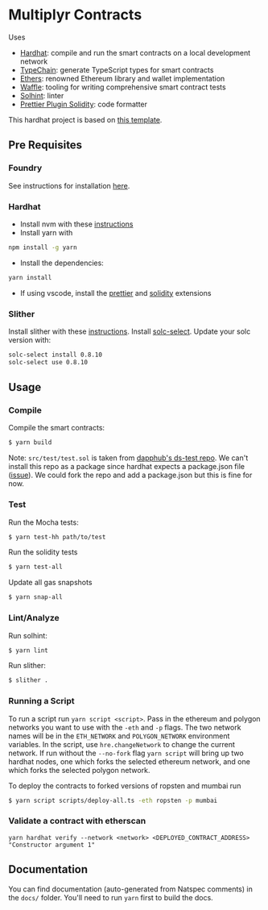 # Multiplyr Contracts

Uses

- [Hardhat](https://github.com/nomiclabs/hardhat): compile and run the smart contracts on a local development network
- [TypeChain](https://github.com/ethereum-ts/TypeChain): generate TypeScript types for smart contracts
- [Ethers](https://github.com/ethers-io/ethers.js/): renowned Ethereum library and wallet implementation
- [Waffle](https://github.com/EthWorks/Waffle): tooling for writing comprehensive smart contract tests
- [Solhint](https://github.com/protofire/solhint): linter
- [Prettier Plugin Solidity](https://github.com/prettier-solidity/prettier-plugin-solidity): code formatter

This hardhat project is based on [this template](https://github.com/amanusk/hardhat-template).

## Pre Requisites

### Foundry

See instructions for installation [here](https://github.com/gakonst/foundry#installation).

### Hardhat

- Install nvm with these [instructions](https://github.com/nvm-sh/nvm#install--update-script)
- Install yarn with

```sh
npm install -g yarn
```

- Install the dependencies:

```sh
yarn install
```

- If using vscode, install the [prettier](https://marketplace.visualstudio.com/items?itemName=esbenp.prettier-vscode) and [solidity](https://marketplace.visualstudio.com/items?itemName=JuanBlanco.solidity) extensions

### Slither

Install slither with these [instructions](https://github.com/crytic/slither#using-pip). Install [solc-select](https://github.com/crytic/solc-select#quickstart). Update your solc version with:

```sh
solc-select install 0.8.10
solc-select use 0.8.10
```

## Usage

### Compile

Compile the smart contracts:

```sh
$ yarn build
```

Note: `src/test/test.sol` is taken from [dapphub's ds-test repo](https://github.com/dapphub/ds-test/blob/0a5da56b0d65960e6a994d2ec8245e6edd38c248/src/test.sol). We can't install this repo as a package since hardhat expects a package.json file ([issue](https://github.com/nomiclabs/hardhat/issues/1361)). We could fork the repo and add a package.json but this is fine for now.

### Test

Run the Mocha tests:

```sh
$ yarn test-hh path/to/test
```

Run the solidity tests

```sh
$ yarn test-all
```

Update all gas snapshots

```sh
$ yarn snap-all
```

### Lint/Analyze

Run solhint:

```sh
$ yarn lint
```

Run slither:

```sh
$ slither .
```

### Running a Script

To run a script run `yarn script <script>`. Pass in the ethereum and polygon networks you want to use with the `-eth` and `-p` flags. The two network names will be in the `ETH_NETWORK` and `POLYGON_NETWORK` environment variables. In the script, use `hre.changeNetwork` to change the current network. If run without the `--no-fork` flag `yarn script` will bring up two hardhat nodes, one which forks the selected ethereum network, and one which forks the selected polygon network.

To deploy the contracts to forked versions of ropsten and mumbai run

```sh
$ yarn script scripts/deploy-all.ts -eth ropsten -p mumbai
```

### Validate a contract with etherscan

```
yarn hardhat verify --network <network> <DEPLOYED_CONTRACT_ADDRESS> "Constructor argument 1"
```

## Documentation

You can find documentation (auto-generated from Natspec comments) in the `docs/` folder. You'll need to run `yarn` first to build the docs.

